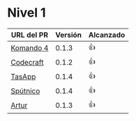 # Nivel 1

| URL del PR                                                           | Versión | Alcanzado |
|----------------------------------------------------------------------|---------|-----------|
| [Komando 4](https://github.com/Komando4ediae/komando4Project/pull/8) | 0.1.3   | 👍        |
| [Codecraft](https://github.com/Codecr-ft/TurnoGen/pull/23)           | 0.1.2   | 👍        |
| [TasApp](https://github.com/T-ASAPP/T-asapp/pull/15)                 | 0.1.4   | 👍        |
| [Spútnico](https://github.com/Sputnikomk2/ProyectoSputniko/pull/23)  | 0.1.4   |  👍          |
| [Artur](https://github.com/Artur-Sultanov/USSR90/pull/3)             | 0.1.3   |    👍        |

